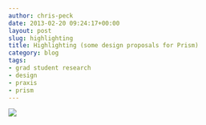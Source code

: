 ```yaml
---
author: chris-peck
date: 2013-02-20 09:24:17+00:00
layout: post
slug: highlighting
title: Highlighting (some design proposals for Prism)
category: blog
tags:
- grad student research
- design
- praxis
- prism
---
```


[![](http://static.scholarslab.org/wp-content/uploads/2013/02/hilight_tool_sketches.gif)](http://static.scholarslab.org/wp-content/uploads/2013/02/hilight_tool_sketches.gif)
